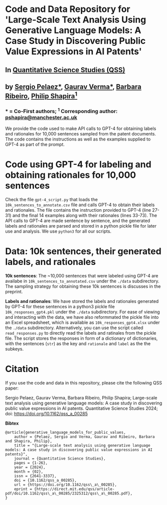 # Code and Data Repository for 'Large-Scale Text Analysis Using Generative Language Models: A Case Study in Discovering Public Value Expressions in AI Patents'  
## In [Quantitative Science Studies (QSS)](https://direct.mit.edu/qss/article/doi/10.1162/qss_a_00285/119275)

## by [Sergio Pelaez*](https://www.linkedin.com/in/sergio-pel%C3%A1ez-sierra-148690147/), [Gaurav Verma*](https://gaurav22verma.github.io/), [Barbara Ribeiro](https://www.linkedin.com/in/drbarbararibeiro), [Philip Shapira<sup>1</sup>](https://iac.gatech.edu/people/person/pshapira)
### * = Co-First authors; <sup>1</sup> Corresponding author: pshapira@manchester.ac.uk

We provide the code used to make API calls to GPT-4 for obtaining labels and rationales for 10,000 sentences sampled from the patent documents. The code contains the instructions as well as the examples supplied to GPT-4 as part of the prompt.

# Code using GPT-4 for labeling and obtaining rationales for 10,000 sentences
Check the file `gpt-4_script.py` that loads the `10k_sentences_to_annotate.csv` file and calls GPT-4 to obtain their labels and rationales. The file contains the instruction provided to GPT-4 (line 27-31) and the final 14 examples along with their rationales (lines 33-73). The API calls to GPT-4 are made sentence by sentence, and the generated labels and rationales are parsed and stored in a python pickle file for later use and analysis. We use `python3` for all our scripts.

# Data: 10k sentences, their generated labels, and rationales

**10k sentences**: The ~10,000 sentences that were labeled using GPT-4 are availabe in `10k_sentences_to_annotated.csv` under the `./data` subdirectory. The sampling strategy for obtaining these 10k sentences is discusses in the preprint. 

**Labels and rationales**: We have stored the labels and rationales generated by GPT-4 for these sentences in a python3 pickle file `10k_responses_gpt4.pkl` under the `./data` subdirectory. For ease of viewing and interacting with the data, we have also reformmated the pickle file into an Excel spreadsheet, which is available as `10k_responses_gpt4.xlsx` under the `./data` subdirectory. Alternatively, you can use the script called `read_responses.py` to directly read the labels and ratinales from the pickle file. The script stores the responses in form of a dictionary of dictionaries, with the sentences (`str`) as the key and `rationale` and `label` as the the subkeys. 

# Citation
If you use the code and data in this repository, please cite the following QSS paper:

Sergio Pelaez, Gaurav Verma, Barbara Ribeiro, Philip Shapira; Large-scale text analysis using generative language models: A case study in discovering public value expressions in AI patents. Quantitative Science Studies 2024; doi: https://doi.org/10.1162/qss_a_00285

**Bibtex**

```
@article{generative_language_models_for_public_values,
    author = {Pelaez, Sergio and Verma, Gaurav and Ribeiro, Barbara and Shapira, Philip},
    title = "{Large-scale text analysis using generative language models: A case study in discovering public value expressions in AI patents}",
    journal = {Quantitative Science Studies},
    pages = {1-26},
    year = {2024},
    month = {02},
    issn = {2641-3337},
    doi = {10.1162/qss_a_00285},
    url = {https://doi.org/10.1162/qss\_a\_00285},
    eprint = {https://direct.mit.edu/qss/article-pdf/doi/10.1162/qss\_a\_00285/2325312/qss\_a\_00285.pdf},
}
```
